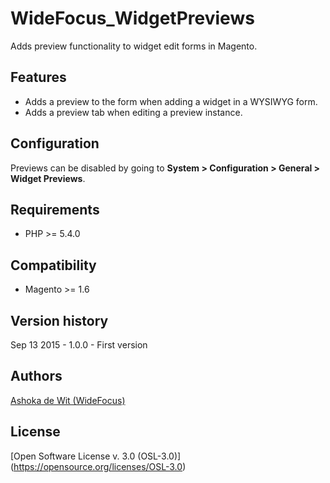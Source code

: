 # WideFocus_WidgetPreviews

Adds preview functionality to widget edit forms in Magento.

## Features

- Adds a preview to the form when adding a widget in a WYSIWYG form.
- Adds a preview tab when editing a preview instance.

## Configuration

Previews can be disabled by going to
**System > Configuration > General > Widget Previews**.

## Requirements

- PHP >= 5.4.0

## Compatibility

- Magento >= 1.6

## Version history

Sep 13 2015 - 1.0.0 - First version

## Authors

[Ashoka de Wit (WideFocus)](https://github.com/WideFocus)

## License

[Open Software License v. 3.0 (OSL-3.0)]
(https://opensource.org/licenses/OSL-3.0)
